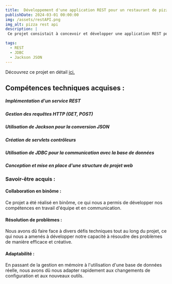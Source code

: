 ```yaml
---
title:  Développement d'une application REST pour un restaurant de pizzas
publishDate: 2024-03-01 00:00:00
img: /assets/restAPI.png
img_alt: pizza rest api
description: |
 Ce projet consistait à concevoir et développer une application REST pour un restaurant de pizzas. L'application devait gérer les ressources des ingrédients, des pizzas et des commandes, en assurant le lien avec une base de données. Dans un premier temps, nous avons mis en place une structure de base pour l'application web, puis nous avons implémenté la gestion des ingrédients avec un DAO "trivial". Ensuite, nous avons étendu l'application pour qu'elle puisse interagir avec une base de données réelle, en remplaçant la gestion en mémoire par des requêtes SQL.

tags:
  - REST
  - JDBC
  - Jackson JSON
---
```


 Découvrez ce projet en détail <a href="https://github.com/Selim-Hamza/pizzaRestAPI">ici.</a>

## Compétences techniques acquises :

##### Implémentation d'un service REST

##### Gestion des requêtes HTTP (GET, POST)

##### Utilisation de Jackson pour la conversion JSON

##### Création de servlets contrôleurs

##### Utilisation de JDBC pour la communication avec la base de données

##### Conception et mise en place d'une structure de projet web


### Savoir-être acquis :

#### Collaboration en binôme : 
Ce projet a été réalisé en binôme, ce qui nous a permis de développer nos compétences en travail d'équipe et en communication.

#### Résolution de problèmes : 
Nous avons dû faire face à divers défis techniques tout au long du projet, ce qui nous a amenés à développer notre capacité à résoudre des problèmes de manière efficace et créative.

#### Adaptabilité : 
En passant de la gestion en mémoire à l'utilisation d'une base de données réelle, nous avons dû nous adapter rapidement aux changements de configuration et aux nouveaux outils.

